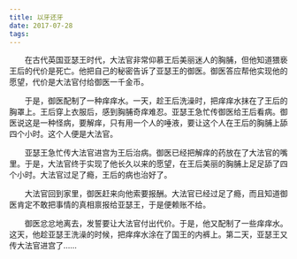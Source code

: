 ```yaml
---
title: 以牙还牙
date: 2017-07-28
tags:
---
```

  在古代英国亚瑟王时代，大法官非常仰慕王后美丽迷人的胸脯，但他知道猥亵王后的代价是死亡。他把自己的秘密告诉了亚瑟王的御医。御医答应帮他实现他的愿望，代价是大法官付给御医一千金币。

  于是，御医配制了一种痒痒水。一天，趁王后洗澡时，把痒痒水抹在了王后的胸罩上。王后穿上衣服后，感到胸脯奇痒难忍。亚瑟王急忙传御医给王后看病。御医说这是一种怪病，要解痒，只有用一个人的唾液，要让这个人在王后的胸脯上舔四个小时。这个人便是大法官。

  亚瑟王急忙传大法官进宫为王后治病。御医已经把解痒的药放在了大法官的嘴里。于是，大法官终于实现了他长久以来的愿望，在王后美丽的胸脯上足足舔了四个小时。大法官过足了瘾，王后的病也治好了。

  大法官回到家里，御医赶来向他索要报酬。大法官已经过足了瘾，而且知道御医肯定不敢把事情的真相禀报给亚瑟王，于是便赖账不给。

  御医忿忿地离去，发誓要让大法官付出代价。于是，他又配制了一些痒痒水。这天，他趁亚瑟王洗澡的时候，把痒痒水涂在了国王的内裤上。第二天，亚瑟王又传大法官进宫了……
    

